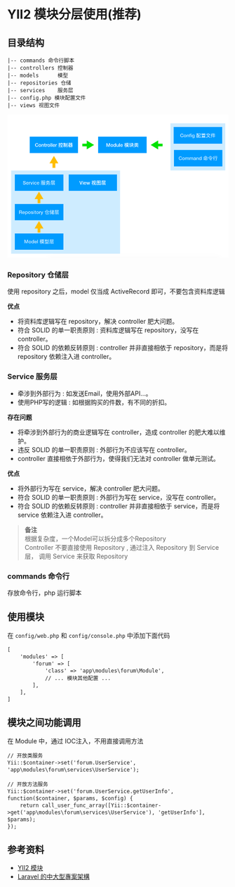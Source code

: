 # YII2 模块分层使用(推荐)

## 目录结构

```
|-- commands 命令行脚本
|-- controllers 控制器
|-- models      模型
|-- repositories 仓储
|-- services    服务层
|-- config.php 模块配置文件
|-- views 视图文件
```

![img](yii2-struct.png)
### Repository 仓储层

使用 repository 之后，model 仅当成 ActiveRecord 即可，不要包含资料库逻辑

**优点**
- 将资料库逻辑写在 repository，解决 controller 肥大问题。
- 符合 SOLID 的单一职责原则 : 资料库逻辑写在 repository，没写在 controller。
- 符合 SOLID 的依赖反转原则 : controller 并非直接相依于 repository，而是将 repository 依赖注入进 controller。

### Service 服务层

- 牵涉到外部行为 : 如发送Email，使用外部API…。
- 使用PHP写的逻辑 : 如根据购买的件数，有不同的折扣。

**存在问题**
- 将牵涉到外部行为的商业逻辑写在 controller，造成 controller 的肥大难以维护。
- 违反 SOLID 的单一职责原则 : 外部行为不应该写在 controller。
- controller 直接相依于外部行为，使得我们无法对 controller 做单元测试。

**优点**
- 将外部行为写在 service，解决 controller 肥大问题。
- 符合 SOLID 的单一职责原则 : 外部行为写在 service，没写在 controller。
- 符合 SOLID 的依赖反转原则 : controller 并非直接相依于 service，而是将 service 依赖注入进 controller。


> **备注**  
> 根据复杂度，一个Model可以拆分成多个Repository  
> Controller 不要直接使用 Repository , 通过注入 Repository 到 Service 层， 调用 Service 来获取 Repository


### commands 命令行

存放命令行，php 运行脚本


## 使用模块

在 `config/web.php` 和 `config/console.php` 中添加下面代码

```
[
    'modules' => [
        'forum' => [
            'class' => 'app\modules\forum\Module',
            // ... 模块其他配置 ...
        ],
    ],
]
```

## 模块之间功能调用

在 Module 中，通过 IOC注入，不用直接调用方法

```
// 开放类服务
Yii::$container->set('forum.UserService', 'app\modules\forum\services\UserService');

// 开放方法服务
Yii::$container->set('forum.UserService.getUserInfo', function($container, $params, $config) {
    return call_user_func_array([Yii::$container->get('app\modules\forum\services\UserService'), 'getUserInfo'], $params);
});    
```

## 参考资料
- [YII2 模块](https://www.yiichina.com/doc/guide/2.0/structure-modules)
- [Laravel 的中大型專案架構](https://oomusou.io/laravel/architecture/)